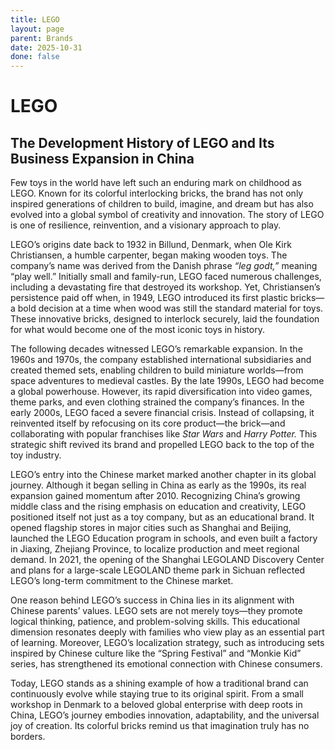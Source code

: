```yaml
---
title: LEGO
layout: page
parent: Brands
date: 2025-10-31
done: false
---
```


# LEGO

## The Development History of LEGO and Its Business Expansion in China

Few toys in the world have left such an enduring mark on childhood as LEGO. Known for its colorful interlocking bricks, the brand has not only inspired generations of children to build, imagine, and dream but has also evolved into a global symbol of creativity and innovation. The story of LEGO is one of resilience, reinvention, and a visionary approach to play.

LEGO’s origins date back to 1932 in Billund, Denmark, when Ole Kirk Christiansen, a humble carpenter, began making wooden toys. The company’s name was derived from the Danish phrase _“leg godt,”_ meaning “play well.” Initially small and family-run, LEGO faced numerous challenges, including a devastating fire that destroyed its workshop. Yet, Christiansen’s persistence paid off when, in 1949, LEGO introduced its first plastic bricks—a bold decision at a time when wood was still the standard material for toys. These innovative bricks, designed to interlock securely, laid the foundation for what would become one of the most iconic toys in history.

The following decades witnessed LEGO’s remarkable expansion. In the 1960s and 1970s, the company established international subsidiaries and created themed sets, enabling children to build miniature worlds—from space adventures to medieval castles. By the late 1990s, LEGO had become a global powerhouse. However, its rapid diversification into video games, theme parks, and even clothing strained the company’s finances. In the early 2000s, LEGO faced a severe financial crisis. Instead of collapsing, it reinvented itself by refocusing on its core product—the brick—and collaborating with popular franchises like _Star Wars_ and _Harry Potter._ This strategic shift revived its brand and propelled LEGO back to the top of the toy industry.

LEGO’s entry into the Chinese market marked another chapter in its global journey. Although it began selling in China as early as the 1990s, its real expansion gained momentum after 2010. Recognizing China’s growing middle class and the rising emphasis on education and creativity, LEGO positioned itself not just as a toy company, but as an educational brand. It opened flagship stores in major cities such as Shanghai and Beijing, launched the LEGO Education program in schools, and even built a factory in Jiaxing, Zhejiang Province, to localize production and meet regional demand. In 2021, the opening of the Shanghai LEGOLAND Discovery Center and plans for a large-scale LEGOLAND theme park in Sichuan reflected LEGO’s long-term commitment to the Chinese market.

One reason behind LEGO’s success in China lies in its alignment with Chinese parents’ values. LEGO sets are not merely toys—they promote logical thinking, patience, and problem-solving skills. This educational dimension resonates deeply with families who view play as an essential part of learning. Moreover, LEGO’s localization strategy, such as introducing sets inspired by Chinese culture like the “Spring Festival” and “Monkie Kid” series, has strengthened its emotional connection with Chinese consumers.

Today, LEGO stands as a shining example of how a traditional brand can continuously evolve while staying true to its original spirit. From a small workshop in Denmark to a beloved global enterprise with deep roots in China, LEGO’s journey embodies innovation, adaptability, and the universal joy of creation. Its colorful bricks remind us that imagination truly has no borders.
